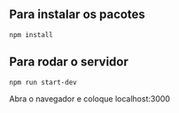 ## Para instalar os pacotes  
`npm install`

## Para rodar o servidor
`npm run start-dev`
 
Abra o navegador e coloque localhost:3000